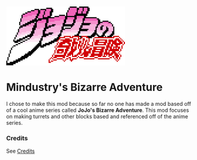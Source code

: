 ![Logo](icon.png)

# Mindustry's Bizarre Adventure

I chose to make this mod because so far no one has made a mod based off of a cool anime series called **JoJo's Bizarre Adventure**.
This mod focuses on making turrets and other blocks based and referenced off of the anime series.

### Credits
See [Credits](CREDITS.md)
